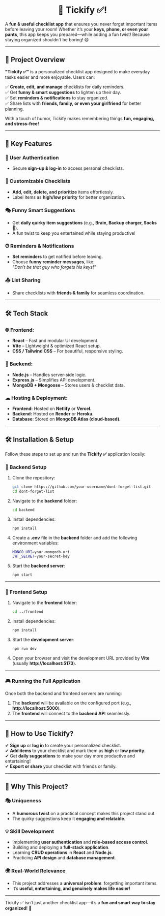 <h1 align="center"> 🚀 Tickify ✅! </h1>


A **fun & useful checklist app** that ensures you never forget important items before leaving your room! Whether it’s your **keys, phone, or even your pants**, this app keeps you prepared—while adding a fun twist! Because staying organized shouldn't be boring! 😄

---

## 📌 Project Overview  
**"Tickify ✅"** is a personalized checklist app designed to make everyday tasks easier and more enjoyable. Users can:

✅ **Create, edit, and manage** checklists for daily reminders.  
✅ Get **funny & smart suggestions** to lighten up their day.  
✅ Set **reminders & notifications** to stay organized.  
✅ Share lists with **friends, family, or even your girlfriend** for better planning.  

With a touch of humor, Tickify makes remembering things **fun, engaging, and stress-free!**

---

## 🚀 Key Features  

### 🔐 User Authentication  
- Secure **sign-up & log-in** to access personal checklists.  

### 📝 Customizable Checklists  
- **Add, edit, delete, and prioritize** items effortlessly.  
- Label items as **high/low priority** for better organization.  

### 🎭 Funny Smart Suggestions  
- Get **daily quirky item suggestions** (e.g., **Brain, Backup charger, Socks** 🧦).  
- A fun twist to keep you entertained while staying productive!  

### ⏰ Reminders & Notifications  
- **Set reminders** to get notified before leaving.  
- Choose **funny reminder messages**, like:  
  _"Don’t be that guy who forgets his keys!"_

### 📤 List Sharing  
- Share checklists with **friends & family** for seamless coordination.  

---

## 🛠 Tech Stack  

### 🌐 Frontend:  
- **React** – Fast and modular UI development.  
- **Vite** – Lightweight & optimized React setup.  
- **CSS / Tailwind CSS** – For beautiful, responsive styling.  

### 🔗 Backend:  
- **Node.js** – Handles server-side logic.  
- **Express.js** – Simplifies API development.  
- **MongoDB + Mongoose** – Stores users & checklist data.  

### ☁ Hosting & Deployment:  
- **Frontend:** Hosted on **Netlify** or **Vercel**.  
- **Backend:** Hosted on **Render** or **Heroku**.  
- **Database:** Stored on **MongoDB Atlas (cloud-based)**.  

---

## 🛠 Installation & Setup  

Follow these steps to set up and run the **Tickify ✅** application locally:

### 🔹 Backend Setup  
1. Clone the repository:  
    ```bash
    git clone https://github.com/your-username/dont-forget-list.git
    cd dont-forget-list
    ```

2. Navigate to the **backend** folder:  
    ```bash
    cd backend
    ```

3. Install dependencies:  
    ```bash
    npm install
    ```

4. Create a **.env** file in the **backend** folder and add the following environment variables:  
    ```bash
    MONGO_URI=your-mongodb-uri  
    JWT_SECRET=your-secret-key
    ```

5. Start the **backend server**:  
    ```bash
    npm start
    ```

---

### 🔹 Frontend Setup  
1. Navigate to the **frontend** folder:  
    ```bash
    cd ../frontend
    ```

2. Install dependencies:  
    ```bash
    npm install
    ```

3. Start the **development server**:  
    ```bash
    npm run dev
    ```

4. Open your browser and visit the development URL provided by **Vite** (usually **http://localhost:5173**).  

---

### 🎮 Running the Full Application  
Once both the backend and frontend servers are running:

1. The **backend** will be available on the configured port (e.g., **http://localhost:5000**).  
2. The **frontend** will connect to the **backend API** seamlessly.

---

## 📌 How to Use Tickify?  
✔ **Sign up** or **log in** to create your personalized checklist.  
✔ **Add items** to your checklist and mark them as **high** or **low priority**.  
✔ Get **daily suggestions** to make your day more productive and entertaining!  
✔ **Export or share** your checklist with friends or family.  

---

## 🎯 Why This Project?  

### 🎭 Uniqueness  
- A **humorous twist** on a practical concept makes this project stand out.  
- The quirky suggestions keep it **engaging and relatable**.  

### 💡 Skill Development  
- Implementing **user authentication** and **role-based access control**.  
- Building and deploying a **full-stack application**.  
- Learning **CRUD operations** in **React** and **Node.js**.  
- Practicing **API design** and **database management**.  

### 🌍 Real-World Relevance  
- This project addresses a **universal problem**: forgetting important items.  
- It’s **useful, entertaining, and genuinely makes life easier!**  

---

Tickify ✅ isn’t just another checklist app—it’s a **fun and smart way to stay organized!** 🚀